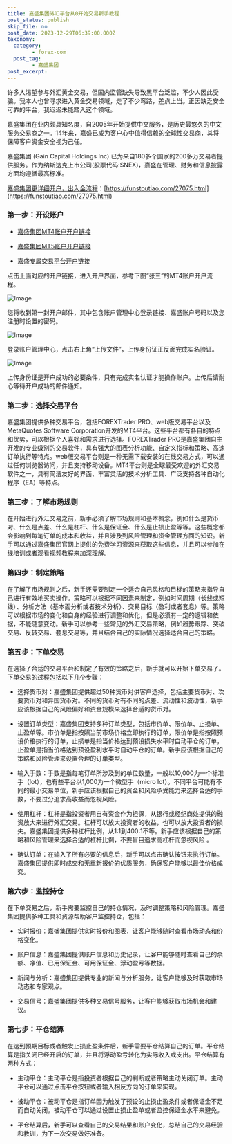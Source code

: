 ```yaml
---
title: 嘉盛集团外汇平台从0开始交易新手教程
post_status: publish
skip_file: no
post_date: 2023-12-29T06:39:00.000Z
taxonomy:
  category:
        - forex-com
  post_tag:
        - 嘉盛集团
post_excerpt: 
---
```

许多人渴望参与外汇黄金交易，但国内监管缺失导致黑平台泛滥，不少人因此受骗。我本人也曾寻求进入黄金交易领域，走了不少弯路，差点上当。正因缺乏安全可靠的平台，我迟迟未能踏入这个领域。

嘉盛集团在业内颇具知名度，自2005年开始提供中文服务，是历史最悠久的中文服务交易商之一。14年来，嘉盛已成为客户心中值得信赖的全球性交易商，其将保障客户资金安全视为己任。

嘉盛集团 (Gain Capital Holdings Inc) 已为来自180多个国家的200多万交易者提供服务。作为纳斯达克上市公司(股票代码:SNEX)，嘉盛在管理、财务和信息披露方面均遵循最高标准。

[嘉盛集团更详细开户，出入金流程](https://funstoutiao.com/27075.html)：[https://funstoutiao.com/27075.html](https://funstoutiao.com/27075.html)

### 第一步：开设账户

* [嘉盛集团MT4账户开户链接](https://s.ssgg.net/jsmt4)

* [嘉盛集团MT5账户开户链接](https://s.ssgg.net/jsmt5)

* [嘉盛专属交易平台开户链接](https://s.ssgg.net/js)

点击上面对应的开户链接，进入开户界面，参考下图“张三”的MT4账户开户流程。

![Image](https://prod-files-secure.s3.us-west-2.amazonaws.com/39ed1227-6d7d-4570-be36-9ccd4a2c4241/7a167aea-686b-400d-af59-4e18eb607a40/640.png?X-Amz-Algorithm=AWS4-HMAC-SHA256&X-Amz-Content-Sha256=UNSIGNED-PAYLOAD&X-Amz-Credential=ASIAZI2LB466Z4IUUGS5%2F20250518%2Fus-west-2%2Fs3%2Faws4_request&X-Amz-Date=20250518T161308Z&X-Amz-Expires=3600&X-Amz-Security-Token=IQoJb3JpZ2luX2VjEMD%2F%2F%2F%2F%2F%2F%2F%2F%2F%2FwEaCXVzLXdlc3QtMiJHMEUCIBgBFUEK2bjz2qNyPC5QHyEYyD5eHLFoNzhoOC2bXBLpAiEA4p%2Ft3z3lb6NOGSSgzAhfo8O%2F3Pzv5IMHXUYRnXl8KZoq%2FwMIeRAAGgw2Mzc0MjMxODM4MDUiDM%2Bm1pxGQkYrnw6ZACrcA46XLHEZmuXcnEg7N2AIebqq8B4Cy8I9UUIcmhkSxMl9EHYoUrA8hEJcEJSE6n0PMTw3TlKc7T6ZBMCnlLFeR33NuoO2hRxGfKZWefYz%2BNMbJSUbyEoFHaD%2FuMxVQJeZmCcOHqvsCGy7fVHWM4lHigr3TqnUbEnhaAgbhB%2BFXX2nX3ZLj5opiU3LGeHM3oetGB3RJMaJ%2Bjum1F5FmTlJhq5%2B%2FgooqU1ZXS1uvZQCBPt%2FRRVpjIs4PxrZun0G1t95Q9n51XGg%2BALzPg7KMJp8oyklg3fiPwQKrhlI4QhcQGy8OnqTUCY4mhabUqQ9kLawJnN%2Fz1o3cXzw3w%2FeWSUcgGcAdTShhGJA0G9gKRrODNCE0pKniyKUI4ss3mR05CDsR2pThi9ZkweDZtXiOrR1UMZ8tglsyuWSRr%2FSHPfk31zjD7aypr6yV5NKSxZhzInMHMt8NZE13C2FAZ%2BZHN06A5ZSWXzn5Fy%2BFg0mSS18OIpoa%2FRLFmPouMiurM%2FRtS9ewD5%2FZodBN0i17m9R793qe%2FYnHC4TT%2BgTxGIZIXCLHj7n%2BE5aw8JuSnRhY46CvqnFlkoIUrFZODOJhS1KEa0uzWOILeo4aLVrCoiH4MIHsXjfv07wdwPFX8gKY7ugMJSAqMEGOqUBd6tgTCbVusyspP%2Bo%2F1wJYgOoJ2ICC2ctGoe8d4D%2FzWuRkxXnJqeywMJ06T0H8ixmanKhOyKKzsRLJ4vz046tA06Kcd7EpZ%2BuiacSj4cV50Oj7thtnZE4ibCQOVgMe9LWtZdcZC%2B%2FXVfBgBofVlCMna0KP9IVTcIsnMlkhcFvDKAq7f%2FYCiUNC%2FIMt6s%2Fd5ItI1XZjOkICHG7EOtp%2FJXWbK0ZtTcN&X-Amz-Signature=57cb9ba76fc68921362033b5c717cb3f3455521e4d98247c57444bce28378b60&X-Amz-SignedHeaders=host&x-id=GetObject)

您将收到第一封开户邮件，其中包含账户管理中心登录链接、嘉盛账户号码以及您注册时设置的密码。

![Image](https://prod-files-secure.s3.us-west-2.amazonaws.com/39ed1227-6d7d-4570-be36-9ccd4a2c4241/eaa1c6b3-2877-4284-a0e1-530e222c27fb/image.png?X-Amz-Algorithm=AWS4-HMAC-SHA256&X-Amz-Content-Sha256=UNSIGNED-PAYLOAD&X-Amz-Credential=ASIAZI2LB466Z4IUUGS5%2F20250518%2Fus-west-2%2Fs3%2Faws4_request&X-Amz-Date=20250518T161308Z&X-Amz-Expires=3600&X-Amz-Security-Token=IQoJb3JpZ2luX2VjEMD%2F%2F%2F%2F%2F%2F%2F%2F%2F%2FwEaCXVzLXdlc3QtMiJHMEUCIBgBFUEK2bjz2qNyPC5QHyEYyD5eHLFoNzhoOC2bXBLpAiEA4p%2Ft3z3lb6NOGSSgzAhfo8O%2F3Pzv5IMHXUYRnXl8KZoq%2FwMIeRAAGgw2Mzc0MjMxODM4MDUiDM%2Bm1pxGQkYrnw6ZACrcA46XLHEZmuXcnEg7N2AIebqq8B4Cy8I9UUIcmhkSxMl9EHYoUrA8hEJcEJSE6n0PMTw3TlKc7T6ZBMCnlLFeR33NuoO2hRxGfKZWefYz%2BNMbJSUbyEoFHaD%2FuMxVQJeZmCcOHqvsCGy7fVHWM4lHigr3TqnUbEnhaAgbhB%2BFXX2nX3ZLj5opiU3LGeHM3oetGB3RJMaJ%2Bjum1F5FmTlJhq5%2B%2FgooqU1ZXS1uvZQCBPt%2FRRVpjIs4PxrZun0G1t95Q9n51XGg%2BALzPg7KMJp8oyklg3fiPwQKrhlI4QhcQGy8OnqTUCY4mhabUqQ9kLawJnN%2Fz1o3cXzw3w%2FeWSUcgGcAdTShhGJA0G9gKRrODNCE0pKniyKUI4ss3mR05CDsR2pThi9ZkweDZtXiOrR1UMZ8tglsyuWSRr%2FSHPfk31zjD7aypr6yV5NKSxZhzInMHMt8NZE13C2FAZ%2BZHN06A5ZSWXzn5Fy%2BFg0mSS18OIpoa%2FRLFmPouMiurM%2FRtS9ewD5%2FZodBN0i17m9R793qe%2FYnHC4TT%2BgTxGIZIXCLHj7n%2BE5aw8JuSnRhY46CvqnFlkoIUrFZODOJhS1KEa0uzWOILeo4aLVrCoiH4MIHsXjfv07wdwPFX8gKY7ugMJSAqMEGOqUBd6tgTCbVusyspP%2Bo%2F1wJYgOoJ2ICC2ctGoe8d4D%2FzWuRkxXnJqeywMJ06T0H8ixmanKhOyKKzsRLJ4vz046tA06Kcd7EpZ%2BuiacSj4cV50Oj7thtnZE4ibCQOVgMe9LWtZdcZC%2B%2FXVfBgBofVlCMna0KP9IVTcIsnMlkhcFvDKAq7f%2FYCiUNC%2FIMt6s%2Fd5ItI1XZjOkICHG7EOtp%2FJXWbK0ZtTcN&X-Amz-Signature=6c16c1865b8f8d7a7423e533d9db914bc2a93a81560c0f5aea37d93cb0351882&X-Amz-SignedHeaders=host&x-id=GetObject)

登录账户管理中心，点击右上角“上传文件”，上传身份证正反面完成实名验证。

![Image](https://prod-files-secure.s3.us-west-2.amazonaws.com/39ed1227-6d7d-4570-be36-9ccd4a2c4241/54090639-09fc-46b4-a135-e0289f707147/image.png?X-Amz-Algorithm=AWS4-HMAC-SHA256&X-Amz-Content-Sha256=UNSIGNED-PAYLOAD&X-Amz-Credential=ASIAZI2LB466Z4IUUGS5%2F20250518%2Fus-west-2%2Fs3%2Faws4_request&X-Amz-Date=20250518T161308Z&X-Amz-Expires=3600&X-Amz-Security-Token=IQoJb3JpZ2luX2VjEMD%2F%2F%2F%2F%2F%2F%2F%2F%2F%2FwEaCXVzLXdlc3QtMiJHMEUCIBgBFUEK2bjz2qNyPC5QHyEYyD5eHLFoNzhoOC2bXBLpAiEA4p%2Ft3z3lb6NOGSSgzAhfo8O%2F3Pzv5IMHXUYRnXl8KZoq%2FwMIeRAAGgw2Mzc0MjMxODM4MDUiDM%2Bm1pxGQkYrnw6ZACrcA46XLHEZmuXcnEg7N2AIebqq8B4Cy8I9UUIcmhkSxMl9EHYoUrA8hEJcEJSE6n0PMTw3TlKc7T6ZBMCnlLFeR33NuoO2hRxGfKZWefYz%2BNMbJSUbyEoFHaD%2FuMxVQJeZmCcOHqvsCGy7fVHWM4lHigr3TqnUbEnhaAgbhB%2BFXX2nX3ZLj5opiU3LGeHM3oetGB3RJMaJ%2Bjum1F5FmTlJhq5%2B%2FgooqU1ZXS1uvZQCBPt%2FRRVpjIs4PxrZun0G1t95Q9n51XGg%2BALzPg7KMJp8oyklg3fiPwQKrhlI4QhcQGy8OnqTUCY4mhabUqQ9kLawJnN%2Fz1o3cXzw3w%2FeWSUcgGcAdTShhGJA0G9gKRrODNCE0pKniyKUI4ss3mR05CDsR2pThi9ZkweDZtXiOrR1UMZ8tglsyuWSRr%2FSHPfk31zjD7aypr6yV5NKSxZhzInMHMt8NZE13C2FAZ%2BZHN06A5ZSWXzn5Fy%2BFg0mSS18OIpoa%2FRLFmPouMiurM%2FRtS9ewD5%2FZodBN0i17m9R793qe%2FYnHC4TT%2BgTxGIZIXCLHj7n%2BE5aw8JuSnRhY46CvqnFlkoIUrFZODOJhS1KEa0uzWOILeo4aLVrCoiH4MIHsXjfv07wdwPFX8gKY7ugMJSAqMEGOqUBd6tgTCbVusyspP%2Bo%2F1wJYgOoJ2ICC2ctGoe8d4D%2FzWuRkxXnJqeywMJ06T0H8ixmanKhOyKKzsRLJ4vz046tA06Kcd7EpZ%2BuiacSj4cV50Oj7thtnZE4ibCQOVgMe9LWtZdcZC%2B%2FXVfBgBofVlCMna0KP9IVTcIsnMlkhcFvDKAq7f%2FYCiUNC%2FIMt6s%2Fd5ItI1XZjOkICHG7EOtp%2FJXWbK0ZtTcN&X-Amz-Signature=b2e0d32e10500d1b47610c411e7a6a8cf62bfa25751c12a01ede91e32df3cefe&X-Amz-SignedHeaders=host&x-id=GetObject)

上传身份证是开户成功的必要条件，只有完成实名认证才能操作账户。上传后请耐心等待开户成功的邮件通知。

### 第二步：选择交易平台

嘉盛集团提供多种交易平台，包括FOREXTrader PRO、web版交易平台以及MetaQuotes Software Corporation开发的MT4平台。这些平台都有各自的特点和优势，可以根据个人喜好和需求进行选择。FOREXTrader PRO是嘉盛集团自主开发的专业级别的交易软件，具有强大的图表分析功能、自定义指标和策略、高速订单执行等特点。web版交易平台则是一种无需下载安装的在线交易方式，可以通过任何浏览器访问，并且支持移动设备。MT4平台则是全球最受欢迎的外汇交易软件之一，具有简洁友好的界面、丰富灵活的技术分析工具、广泛支持各种自动化程序（EA）等特点。

### 第三步：了解市场规则

在开始进行外汇交易之前，新手必须了解市场规则和基本概念，例如什么是货币对、什么是点差、什么是杠杆、什么是保证金、什么是止损止盈等等。这些概念都会影响到每笔订单的成本和收益，并且涉及到风险管理和资金管理方面的知识。新手可以通过嘉盛集团官网上提供的免费学习资源来获取这些信息，并且可以参加在线培训或者观看视频教程来加深理解。

### 第四步：制定策略

在了解了市场规则之后，新手还需要制定一个适合自己风格和目标的策略来指导自己进行有效地买卖操作。策略可以根据不同因素来制定，例如时间周期（长线或短线）、分析方法（基本面分析或者技术分析）、交易目标（盈利或者套息）等。策略可以根据市场的变化和自身的经验进行调整和优化，但是必须有一定的逻辑和依据，不能随意变动。新手可以参考一些常见的外汇交易策略，例如趋势跟踪、突破交易、反转交易、套息交易等，并且结合自己的实际情况选择适合自己的策略。

### 第五步：下单交易

在选择了合适的交易平台和制定了有效的策略之后，新手就可以开始下单交易了。下单交易的过程包括以下几个步骤：

* 选择货币对：嘉盛集团提供超过50种货币对供客户选择，包括主要货币对、次要货币对和异国货币对。不同的货币对有不同的点差、流动性和波动性，新手应该根据自己的风险偏好和资金规模来选择合适的货币对。

* 设置订单类型：嘉盛集团支持多种订单类型，包括市价单、限价单、止损单、止盈单等。市价单是指按照当前市场价格立即执行的订单，限价单是指按照预设价格执行的订单，止损单是指当价格达到预设损失水平时自动平仓的订单，止盈单是指当价格达到预设盈利水平时自动平仓的订单。新手应该根据自己的策略和风险管理来设置合理的订单类型。

* 输入手数：手数是指每笔订单所涉及到的单位数量，一般以10,000为一个标准手（lot），也有些平台以1,000为一个微型手（micro lot）。不同平台可能有不同的最小交易单位，新手应该根据自己的资金和风险承受能力来选择合适的手数，不要过分追求高收益而忽视风险。

* 使用杠杆：杠杆是指投资者用自有资金作为担保，从银行或经纪商处提供的融资放大来进行外汇交易。杠杆可以放大投资者的收益，也可以放大投资者的损失。嘉盛集团提供多种杠杆比例，从1:1到400:1不等。新手应该根据自己的策略和风险管理来选择合适的杠杆比例，不要盲目追求高杠杆而忽视风险 。

* 确认订单：在输入了所有必要的信息后，新手可以点击确认按钮来执行订单。嘉盛集团提供即时成交和无重新报价的优质服务，确保客户能够以最佳价格成交。

### 第六步：监控持仓

在下单交易之后，新手需要监控自己的持仓情况，及时调整策略和风险管理。嘉盛集团提供多种工具和资源帮助客户监控持仓，包括：

* 实时报价：嘉盛集团提供实时报价和图表，让客户能够随时查看市场动态和价格变化。

* 账户信息：嘉盛集团提供账户信息和历史记录，让客户能够随时查看自己的余额、净值、已用保证金、可用保证金、浮动盈亏等数据。

* 新闻与分析：嘉盛集团提供专业的新闻与分析服务，让客户能够及时获取市场动态和专家观点。

* 交易信号：嘉盛集团提供多种交易信号服务，让客户能够获取市场机会和建议。

### 第七步：平仓结算

在达到预期目标或者触发止损止盈条件后，新手需要平仓结算自己的订单。平仓结算是指关闭已经开启的订单，并且将浮动盈亏转化为实际收入或支出。平仓结算有两种方式：

* 主动平仓：主动平仓是指投资者根据自己的判断或者策略主动关闭订单。主动平仓可以通过点击平仓按钮或者输入相反方向的订单来实现。

* 被动平仓：被动平仓是指订单因为触发了预设的止损止盈条件或者保证金不足而自动关闭。被动平仓可以通过设置止损止盈单或者监控保证金水平来避免。

* 平仓结算后，新手可以查看自己的交易结果和账户变化，总结自己的交易经验和教训，为下一次交易做好准备。